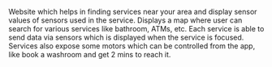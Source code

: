 Website which helps in finding services near your area and display sensor values of sensors used in the service. Displays a
map where user can search for various services like bathroom, ATMs, etc. Each service is able to send data via sensors
which is displayed when the service is focused. Services also expose some motors which can be controlled from the app,
like book a washroom and get 2 mins to reach it.
